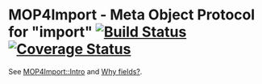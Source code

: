 # MOP4Import - Meta Object Protocol for "import" [![Build Status](https://travis-ci.org/hkoba/perl-mop4import.svg?branch=master)](https://travis-ci.org/hkoba/perl-mop4import)[![Coverage Status](https://coveralls.io/repos/hkoba/perl-mop4import/badge.svg?branch=master&service=github)](https://coveralls.io/github/hkoba/perl-mop4import?branch=master)

See [MOP4Import::Intro](Intro.pod)
and [Why fields?](whyfields.pod).
